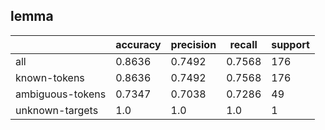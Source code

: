 
## lemma

|                  | accuracy | precision | recall | support |
|------------------|----------|-----------|--------|---------|
| all              | 0.8636   | 0.7492    | 0.7568 | 176     |
| known-tokens     | 0.8636   | 0.7492    | 0.7568 | 176     |
| ambiguous-tokens | 0.7347   | 0.7038    | 0.7286 | 49      |
| unknown-targets  | 1.0      | 1.0       | 1.0    | 1       |

